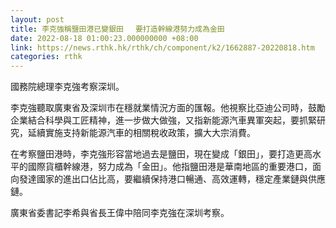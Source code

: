 ```yaml
---
layout: post
title: 李克強稱鹽田港已變銀田　 要打造幹線港努力成為金田
date: 2022-08-18 01:00:23.000000000 +08:00
link: https://news.rthk.hk/rthk/ch/component/k2/1662887-20220818.htm
categories: rthk
---
```


國務院總理李克強考察深圳。

李克強聽取廣東省及深圳市在穩就業情況方面的匯報。他視察比亞迪公司時，鼓勵企業結合科學與工匠精神，進一步做大做強，又指新能源汽車異軍突起，要抓緊研究，延續實施支持新能源汽車的相關稅收政策，擴大大宗消費。

在考察鹽田港時，李克強形容當地過去是鹽田，現在變成「銀田」，要打造更高水平的國際貨櫃幹線港，努力成為「金田」。他指鹽田港是華南地區的重要港口，面向發達國家的進出口佔比高，要繼續保持港口暢通、高效運轉，穩定產業鏈與供應鏈。

廣東省委書記李希與省長王偉中陪同李克強在深圳考察。
